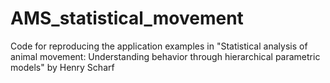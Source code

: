 # AMS_statistical_movement
Code for reproducing the application examples in "Statistical analysis of animal movement: Understanding behavior through hierarchical parametric models" by Henry Scharf
